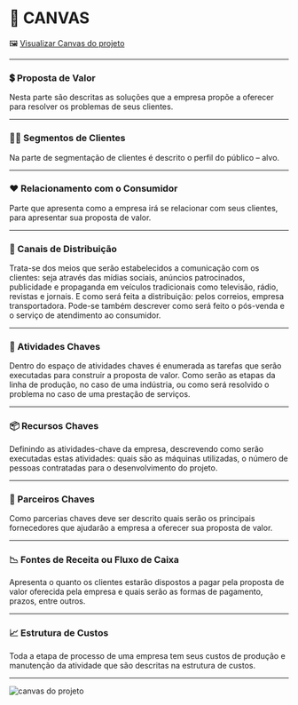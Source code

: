 # 🧭 CANVAS

   🖼 [Visualizar Canvas do projeto](#figura)

--------------------------------------

### 💲 Proposta de Valor
Nesta parte são descritas as soluções que a empresa propõe a oferecer para resolver os problemas de seus clientes.

---------------------------------

### 🙋🏽 Segmentos de Clientes
Na parte de segmentação de clientes é descrito o perfil do público – alvo.

--------------------------------------
### ❤ Relacionamento com o Consumidor
Parte que apresenta como a empresa irá se relacionar com seus clientes, para apresentar sua proposta de valor.

--------------------------------------

### 🚛 Canais de Distribuição
Trata-se dos meios que serão estabelecidos a comunicação com os clientes: seja através das mídias sociais, anúncios patrocinados,
publicidade e propaganda em veículos tradicionais como televisão, rádio, revistas e jornais. E como será feita a distribuição: pelos correios, empresa transportadora.
Pode-se também descrever como será feito o pós-venda e o serviço de atendimento ao consumidor.

--------------------------------------

### 👔 Atividades Chaves
Dentro do espaço de atividades chaves é enumerada as tarefas que serão executadas para construir a proposta de valor.
Como serão as etapas da linha de produção, no caso de uma indústria, ou como será resolvido o problema no caso de uma prestação de serviços.

--------------------------------------

### 📦 Recursos Chaves
Definindo as atividades-chave da empresa, descrevendo como serão executadas estas atividades: quais são as máquinas utilizadas,
o número de pessoas contratadas para o desenvolvimento do projeto.

--------------------------------------

### 👥 Parceiros Chaves
Como parcerias chaves deve ser descrito quais serão os principais fornecedores que ajudarão a empresa a oferecer sua proposta de valor.

--------------------------------------

### 📉 Fontes de Receita ou Fluxo de Caixa
Apresenta o quanto os clientes estarão dispostos a pagar pela proposta de valor oferecida pela empresa e 
quais serão as formas de pagamento, prazos, entre outros.

--------------------------------------

### 📈 Estrutura de Custos
Toda a etapa de processo de uma empresa tem seus custos de produção e manutenção da atividade que são descritas na estrutura de custos.

--------------------------------------

<div id='figura'/>

![canvas do projeto](https://github.com/Trabalhos-Fatec/API/blob/main/Imagens%20Repositorio/Canvas.jpg)
